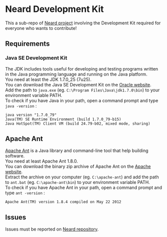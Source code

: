 # Neard Development Kit

This a sub-repo of [Neard project](https://github.com/crazy-max/neard) involving the Development Kit required for everyone who wants to contribute!

## Requirements

### Java SE Development Kit

The JDK includes tools useful for developing and testing programs written in the Java programming language and running on the Java platform.<br />
You need at least the JDK 1.7.0_25 (7u25).<br />
You can download the Java SE Development Kit on the [Oracle website](http://www.oracle.com/technetwork/java/javase/downloads/java-archive-downloads-javase7-521261.html).<br />
Add the path to `java.exe` (eg. `C:\Program Files\Java\jdk1.7.0\bin`) to your environment variable PATH.<br />
To check if you have Java in your path, open a command prompt and type `java -version` :

```text
java version "1.7.0_79"
Java(TM) SE Runtime Environment (build 1.7.0_79-b15)
Java HotSpot(TM) Client VM (build 24.79-b02, mixed mode, sharing)
```

## Apache Ant

[Apache Ant](http://ant.apache.org/) is a Java library and command-line tool that help building software.<br />
You need at least Apache Ant 1.8.0.<br />
You can download the binary zip archive of Apache Ant on the [Apache website](http://ant.apache.org/bindownload.cgi).<br />
Extract the archive on your computer (eg. `C:\apache-ant`) and add the path to `ant.bat` (eg. `C:\apache-ant\bin`) to your environment variable PATH.<br />
To check if you have Apache Ant in your path, open a command prompt and type `ant -version` :

```text
Apache Ant(TM) version 1.8.4 compiled on May 22 2012
```

## Issues

Issues must be reported on [Neard repository](https://github.com/crazy-max/neard/issues).
